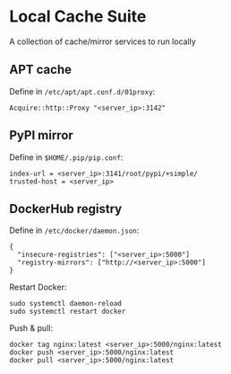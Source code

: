 # Local Cache Suite

A collection of cache/mirror services to run locally

## APT cache

Define in `/etc/apt/apt.conf.d/01proxy`:

```
Acquire::http::Proxy "<server_ip>:3142"
```

## PyPI mirror

Define in `$HOME/.pip/pip.conf`:

```
index-url = <server_ip>:3141/root/pypi/+simple/
trusted-host = <server_ip>
```

## DockerHub registry

Define in `/etc/docker/daemon.json`:

```
{
  "insecure-registries": ["<server_ip>:5000"]
  "registry-mirrors": ["http://<server_ip>:5000"]
}
```

Restart Docker:

```
sudo systemctl daemon-reload
sudo systemctl restart docker
```

Push & pull:

```
docker tag nginx:latest <server_ip>:5000/nginx:latest
docker push <server_ip>:5000/nginx:latest
docker pull <server_ip>:5000/nginx:latest
```
